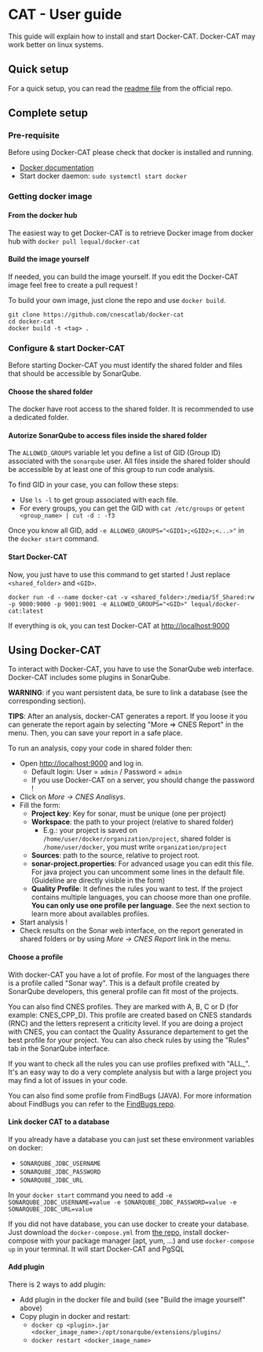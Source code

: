 # CAT - User guide
This guide will explain how to install and start Docker-CAT. Docker-CAT may work better on linux systems.

## Quick setup
For a quick setup, you can read the
[readme file](https://github.com/cnescatlab/docker-cat) from the official repo.

## Complete setup

### Pre-requisite
Before using Docker-CAT please check that docker is installed and running.

- [Docker documentation](https://docs.docker.com/install/)
- Start docker daemon: `sudo systemctl start docker`

### Getting docker image

#### From the docker hub
The easiest way to get Docker-CAT is to retrieve Docker image from docker hub with `docker pull lequal/docker-cat`

#### Build the image yourself
If needed, you can build the image yourself. If you edit the Docker-CAT image feel free to create a pull request !

To build your own image, just clone the repo and use `docker build`.
```
git clone https://github.com/cnescatlab/docker-cat
cd docker-cat
docker build -t <tag> .
```

### Configure & start Docker-CAT
Before starting Docker-CAT you must identify the shared folder and files that should be accessible by SonarQube.

#### Choose the shared folder
The docker have root access to the shared folder. It is recommended to use a dedicated folder.

#### Autorize SonarQube to access files inside the shared folder
The `ALLOWED_GROUPS` variable let you define a list of GID (Group ID) associated with the `sonarqube` user. All files
inside the shared folder should be accessible by at least one of this group to run code analysis.

To find GID in your case, you can follow these steps:
- Use `ls -l` to get group associated with each file.
- For every groups, you can get the GID with `cat /etc/groups` or
`getent <group_name> | cut -d : -f3`

Once you know all GID, add `-e ALLOWED_GROUPS="<GID1>;<GID2>;<...>"` in the `docker start` command.

#### Start Docker-CAT
Now, you just have to use this command to get started ! Just replace `<shared_folder>` and `<GID>`.
```
docker run -d --name docker-cat -v <shared_folder>:/media/Sf_Shared:rw -p 9000:9000 -p 9001:9001 -e ALLOWED_GROUPS="<GID>" lequal/docker-cat:latest
```
If everything is ok, you can test Docker-CAT at [http://localhost:9000](http://localhost:9000/)


## Using Docker-CAT
To interact with Docker-CAT, you have to use the SonarQube web interface. Docker-CAT includes some plugins in
SonarQube.

**WARNING**: if you want persistent data, be sure to link a database (see the corresponding section).

**TIPS**: After an analysis, docker-CAT generates a report. If you loose it you can generate the report again
by selecting "More => CNES Report" in the menu. Then, you can save your report in a safe place.

To run an analysis, copy your code in shared folder then:

- Open [http://localhost:9000](http://localhost:9000/) and log in.
    - Default login: User = `admin` / Password = `admin`
    - If you use Docker-CAT on a server, you should change the password !
- Click on *More -> CNES Analisys*.
- Fill the form:
    - **Project key**: Key for sonar, must be unique (one per project)
    - **Workspace**: the path to your project (relative to shared folder)
        - E.g.: your project is saved on `/home/user/docker/organization/project`, shared folder is `/home/user/docker`,
        you must write `organization/project`
    - **Sources**: path to the source, relative to project root.
    - **sonar-project.properties**: For advanced usage you can edit this file. For java project you can uncomment some
    lines in the default file. (Guideline are directly visible in the form)
    - **Quality Profile**: It defines the rules you want to test. If the project contains multiple languages, you can choose more than one profile. **You can only use one profile per language**. See the next section to learn more about availables profiles.
- Start analysis !
- Check results on the Sonar web interface, on the report generated in shared folders or by using *More -> CNES Report*
link in the menu.

#### Choose a profile
With docker-CAT you have a lot of profile. For most of the languages there is a profile called
"Sonar way". This is a default profile created by SonarQube developers, this general profile
can fit most of the projects.

You can also find CNES profiles. They are marked with A, B, C or D (for example: CNES_CPP_D).
This profile are created based on CNES standards (RNC) and the letters represent a criticity
level. If you are doing a project with CNES, you can contact the Quality Assurance departement
to get the best profile for your project. You can also check rules by using the "Rules" tab in
the SonarQube interface.

If you want to check all the rules you can use profiles prefixed with "ALL_". It's an easy
way to do a very complete analysis but with a large project you may find a lot of issues in
your code.

You can also find some profile from FindBugs (JAVA). For more information about FindBugs
you can refer to the [FindBugs repo](https://github.com/spotbugs/sonar-findbugs/).

#### Link docker CAT to a database
If you already have a database you can just set these environment variables on docker:

- `SONARQUBE_JDBC_USERNAME`
- `SONARQUBE_JDBC_PASSWORD`
- `SONARQUBE_JDBC_URL`

In your `docker start` command you need to add `-e SONARQUBE_JDBC_USERNAME=value -e SONARQUBE_JDBC_PASSWORD=value -e SONARQUBE_JDBC_URL=value`


If you did not have database, you can use docker to create your database. Just download the
`docker-compose.yml` from [the repo](https://github.com/cnescatlab/docker-cat), install docker-compose with your
package manager (apt, yum, ...) and use `docker-compose up` in your terminal. It will start Docker-CAT and PgSQL



#### Add plugin
There is 2 ways to add plugin:
- Add plugin in the docker file and build (see "Build the image yourself" above)
- Copy plugin in docker and restart:
    - `docker cp <plugin>.jar <docker_image_name>:/opt/sonarqube/extensions/plugins/`
    - `docker restart <docker_image_name>`

